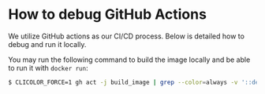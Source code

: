 [//]: # (TODO Improve debugging and development documentation)
# How to debug GitHub Actions

We utilize GitHub actions as our CI/CD process. Below is detailed how to debug and run it locally.

You may run the following command to build the image locally and
be able to run it with `docker run`:
```bash
$ CLICOLOR_FORCE=1 gh act -j build_image | grep --color=always -v '::debug'
```

